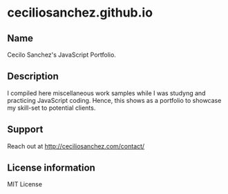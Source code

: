 # ceciliosanchez.github.io

## Name

Cecilo Sanchez's JavaScript Portfolio.

## Description

I compiled here miscellaneous work samples while I was studyng and practicing JavaScript coding. Hence, this shows as a portfolio to showcase my skill-set to potential clients.

## Support

Reach out at http://ceciliosanchez.com/contact/

## License information

MIT License
